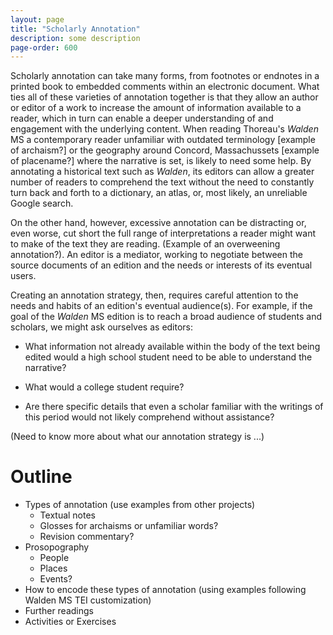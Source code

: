 ```yaml
---
layout: page
title: "Scholarly Annotation"
description: some description
page-order: 600
---
```


Scholarly annotation can take many forms, from footnotes or endnotes in a printed book to embedded comments within an electronic document. What ties all of these varieties of annotation together is that they allow an author or editor of a work to increase the amount of information available to a reader, which in turn can enable a deeper understanding of and engagement with the underlying content. When reading Thoreau's *Walden* MS a contemporary reader unfamiliar with outdated terminology [example of archaism?] or the geography around Concord, Massachussets [example of placename?] where the narrative is set, is likely to need some help. By annotating a historical text such as *Walden*, its editors can allow a greater number of readers to comprehend the text without the need to constantly turn back and forth to a dictionary, an atlas, or, most likely, an unreliable Google search.

On the other hand, however, excessive annotation can be distracting or, even worse, cut short the full range of interpretations a reader might want to make of the text they are reading. (Example of an overweening annotation?). An editor is a mediator, working to negotiate between the source documents of an edition and the needs or interests of its eventual users.

Creating an annotation strategy, then, requires careful attention to the needs and habits of an edition's eventual audience(s). For example, if the goal of the *Walden* MS edition is to reach a broad audience of students and scholars, we might ask ourselves as editors:

- What information not already available within the body of the text being edited would a high school student need to be able to understand the narrative?

- What would a college student require?

- Are there specific details that even a scholar familiar with the writings of this period would not likely comprehend without assistance?

(Need to know more about what our annotation strategy is ...)

# Outline

- Types of annotation (use examples from other projects)
    - Textual notes
    - Glosses for archaisms or unfamiliar words?
    - Revision commentary?
- Prosopography
    - People
    - Places
    - Events?
- How to encode these types of annotation (using examples following Walden MS TEI customization)
- Further readings
- Activities or Exercises
